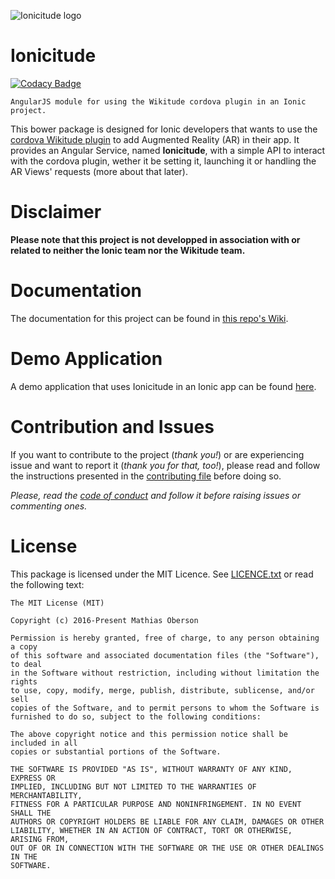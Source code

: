 ![Ionicitude logo](https://github.com/Tazaf/ionicitude/blob/master/docs/img/logo_min.png)

# Ionicitude

[![Codacy Badge](https://api.codacy.com/project/badge/Grade/75b7c1da705a4ac1ac3cfa00947e3df3)](https://www.codacy.com/app/obersonmathias/ionicitude?utm_source=github.com&amp;utm_medium=referral&amp;utm_content=Tazaf/ionicitude&amp;utm_campaign=Badge_Grade)

```
AngularJS module for using the Wikitude cordova plugin in an Ionic project.
```
This bower package is designed for Ionic developers that wants to use the [cordova Wikitude plugin](http://www.wikitude.com/products/extensions/cordova-plugin-augmented-reality/) to add Augmented Reality (AR) in their app. It provides an Angular Service, named **Ionicitude**, with a simple API to interact with the cordova plugin, wether it be setting it, launching it or handling the AR Views' requests (more about that later).

# Disclaimer
**Please note that this project is not developped in association with or related to neither the Ionic team nor the Wikitude team.**

# Documentation
The documentation for this project can be found in [this repo's Wiki](https://github.com/Tazaf/ionicitude/wiki).

# Demo Application
A demo application that uses Ionicitude in an Ionic app can be found [here](https://github.com/Tazaf/IonicitudeDemoApp).

# Contribution and Issues

If you want to contribute to the project (_thank you!_) or are experiencing issue and want to report it (_thank you for that, too!_), please read and follow the instructions presented in the [contributing file](CONTRIBUTING.md) before doing so.

_Please, read the [code of conduct](CODE_OF_CONDUCT.md) and follow it before raising issues or commenting ones._

# License
This package is licensed under the MIT Licence. See [LICENCE.txt](https://github.com/Tazaf/ionicitude/blob/master/LICENSE.txt) or read the following text:
```
The MIT License (MIT)

Copyright (c) 2016-Present Mathias Oberson

Permission is hereby granted, free of charge, to any person obtaining a copy
of this software and associated documentation files (the "Software"), to deal
in the Software without restriction, including without limitation the rights
to use, copy, modify, merge, publish, distribute, sublicense, and/or sell
copies of the Software, and to permit persons to whom the Software is
furnished to do so, subject to the following conditions:

The above copyright notice and this permission notice shall be included in all
copies or substantial portions of the Software.

THE SOFTWARE IS PROVIDED "AS IS", WITHOUT WARRANTY OF ANY KIND, EXPRESS OR
IMPLIED, INCLUDING BUT NOT LIMITED TO THE WARRANTIES OF MERCHANTABILITY,
FITNESS FOR A PARTICULAR PURPOSE AND NONINFRINGEMENT. IN NO EVENT SHALL THE
AUTHORS OR COPYRIGHT HOLDERS BE LIABLE FOR ANY CLAIM, DAMAGES OR OTHER
LIABILITY, WHETHER IN AN ACTION OF CONTRACT, TORT OR OTHERWISE, ARISING FROM,
OUT OF OR IN CONNECTION WITH THE SOFTWARE OR THE USE OR OTHER DEALINGS IN THE
SOFTWARE.
```
